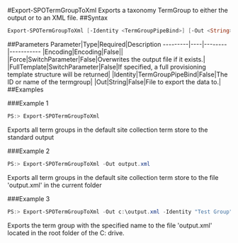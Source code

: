 #Export-SPOTermGroupToXml
Exports a taxonomy TermGroup to either the output or to an XML file.
##Syntax
```powershell
Export-SPOTermGroupToXml [-Identity <TermGroupPipeBind>] [-Out <String>] [-FullTemplate [<SwitchParameter>]] [-Encoding <Encoding>] [-Force [<SwitchParameter>]]
```


##Parameters
Parameter|Type|Required|Description
---------|----|--------|-----------
|Encoding|Encoding|False||
|Force|SwitchParameter|False|Overwrites the output file if it exists.|
|FullTemplate|SwitchParameter|False|If specified, a full provisioning template structure will be returned|
|Identity|TermGroupPipeBind|False|The ID or name of the termgroup|
|Out|String|False|File to export the data to.|
##Examples

###Example 1
```powershell
PS:> Export-SPOTermGroupToXml
```
Exports all term groups in the default site collection term store to the standard output

###Example 2
```powershell
PS:> Export-SPOTermGroupToXml -Out output.xml
```
Exports all term groups in the default site collection term store to the file 'output.xml' in the current folder

###Example 3
```powershell
PS:> Export-SPOTermGroupToXml -Out c:\output.xml -Identity "Test Group"
```
Exports the term group with the specified name to the file 'output.xml' located in the root folder of the C: drive.

